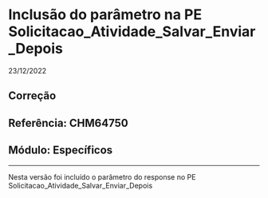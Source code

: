 # Inclusão do parâmetro na PE Solicitacao_Atividade_Salvar_Enviar_Depois
23/12/2022
## Correção
## Referência: CHM64750
## Módulo: Específicos
***

Nesta versão foi incluído o parâmetro do response no PE Solicitacao_Atividade_Salvar_Enviar_Depois